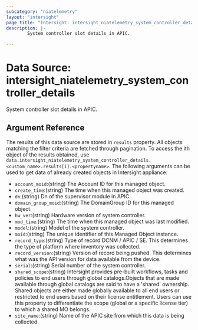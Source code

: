 ```yaml
---
subcategory: "niatelemetry"
layout: "intersight"
page_title: "Intersight: intersight_niatelemetry_system_controller_details"
description: |-
        System controller slot details in APIC.

---
```


# Data Source: intersight_niatelemetry_system_controller_details
System controller slot details in APIC.
## Argument Reference
The results of this data source are stored in `results` property.
All objects matching the filter criteria are fetched through pagination.
To access the ith object of the results obtained, use `data.intersight_niatelemetry_system_controller_details.<custom_name>.results[i].<propertyname>`.
The following arguments can be used to get data of already created objects in Intersight appliance:
* `account_moid`:(string) The Account ID for this managed object. 
* `create_time`:(string) The time when this managed object was created. 
* `dn`:(string) Dn of the supervisor module in APIC. 
* `domain_group_moid`:(string) The DomainGroup ID for this managed object. 
* `hw_ver`:(string) Hardware version of system controller. 
* `mod_time`:(string) The time when this managed object was last modified. 
* `model`:(string) Model of the system controller. 
* `moid`:(string) The unique identifier of this Managed Object instance. 
* `record_type`:(string) Type of record DCNM / APIC / SE. This determines the type of platform where inventory was collected. 
* `record_version`:(string) Version of record being pushed. This determines what was the API version for data available from the device. 
* `serial`:(string) Serial number of the system controller. 
* `shared_scope`:(string) Intersight provides pre-built workflows, tasks and policies to end users through global catalogs.Objects that are made available through global catalogs are said to have a 'shared' ownership. Shared objects are either made globally available to all end users or restricted to end users based on their license entitlement. Users can use this property to differentiate the scope (global or a specific license tier) to which a shared MO belongs. 
* `site_name`:(string) Name of the APIC site from which this data is being collected. 
 
